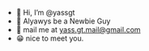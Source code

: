- 👋 Hi, I’m @yassgt
- 👀 Alyawys be a Newbie Guy
- 📧 mail me at yass.gt.mail@gmail.com 
- 😁 nice to meet you.
<!---
yassgt/yassgt is a ✨ special ✨ repository because its `README.md` (this file) appears on your GitHub profile.
You can click the Preview link to take a look at your changes.
--->
